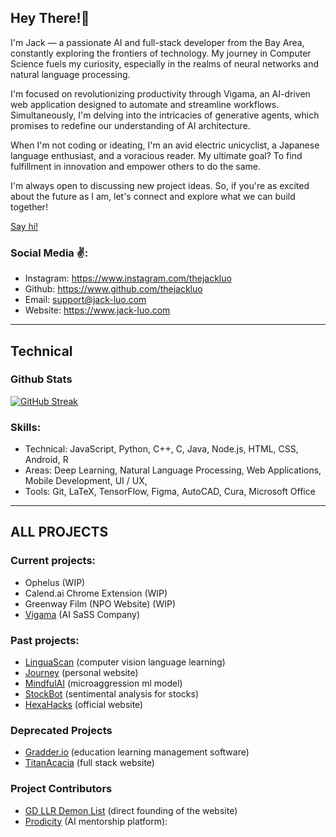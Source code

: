 ## Hey There!👋
I'm Jack — a passionate AI and full-stack developer from the Bay Area, constantly exploring the frontiers of technology. My journey in Computer Science fuels my curiosity, especially in the realms of neural networks and natural language processing.

I'm focused on revolutionizing productivity through Vigama, an AI-driven web application designed to automate and streamline workflows. Simultaneously, I'm delving into the intricacies of generative agents, which promises to redefine our understanding of AI architecture.

When I'm not coding or ideating, I'm an avid electric unicyclist, a Japanese language enthusiast, and a voracious reader. My ultimate goal? To find fulfillment in innovation and empower others to do the same.

I'm always open to discussing new project ideas. So, if you're as excited about the future as I am, let's connect and explore what we can build together!

[Say hi!](https://calendly.com/jackluo)

### Social Media ✌️:
- Instagram: https://www.instagram.com/thejackluo
- Github: https://www.github.com/thejackluo
- Email: support@jack-luo.com
- Website: https://www.jack-luo.com

---
## Technical
### Github Stats
[![GitHub Streak](https://streak-stats.demolab.com?user=thejackluo&theme=dark&date_format=M%20j%5B%2C%20Y%5D)](https://git.io/streak-stats)

### Skills:
- Technical: JavaScript, Python, C++, C, Java, Node.js, HTML, CSS, Android, R
- Areas: Deep Learning, Natural Language Processing, Web Applications, Mobile Development, UI / UX,
- Tools: Git, LaTeX, TensorFlow, Figma, AutoCAD, Cura, Microsoft Office

---
## ALL PROJECTS
### Current projects:
- Ophelus (WIP)
- Calend.ai Chrome Extension (WIP)
- Greenway Film (NPO Website) (WIP)
- [Vigama](https://vigama.tech) (AI SaSS Company) 

### Past projects:
- [LinguaScan]() (computer vision language learning)
- [Journey](https://jack-luo.com) (personal website)
- [MindfulAI](https://github.com/thejackluo/mindfulai) (microaggression ml model)
- [StockBot](https://github.com/thejackluo/stockbot) (sentimental analysis for stocks)
- [HexaHacks](https://hexahacks.com) (official website)

### Deprecated Projects
- [Gradder.io](https://gradder.io) (education learning management software)
- [TitanAcacia](https://titanacacia.com) (full stack website)

### Project Contributors
- [GD LLR Demon List](https://gdlrrlist.com/) (direct founding of the website)
- [Prodicity](https://prodicity.org) (AI mentorship platform): 


